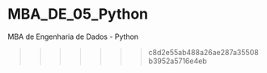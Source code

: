 # MBA_DE_05_Python
MBA de Engenharia de Dados - Python
>>>>>>> c8d2e55ab488a26ae287a35508b3952a5716e4eb
